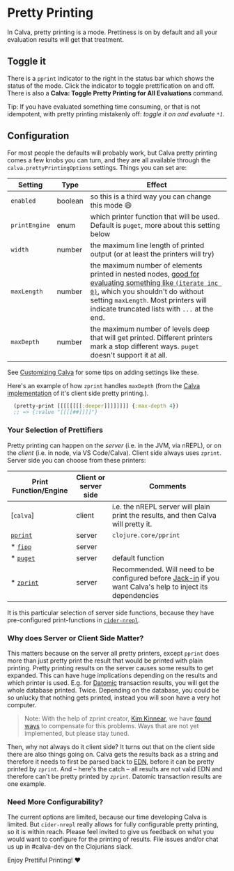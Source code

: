# Pretty Printing

In Calva, pretty printing is a mode. Prettiness is on by default and all your evaluation results will get that treatment.

## Toggle it

There is a `pprint` indicator to the right in the status bar which shows the status of the mode. Click the indicator to toggle prettification on and off. There is also a **Calva: Toggle Pretty Printing for All Evaluations** command.

Tip: If you have evaluated something time consuming, or that is not idempotent, with pretty printing mistakenly off: _toggle it on and evaluate `*1`._

## Configuration

For most people the defaults will probably work, but Calva pretty printing comes a few knobs you can turn, and they are all available through the `calva.prettyPrintingOptions` settings. Things you can set are:

Setting          | Type    | Effect
-------          | ----    | ------
`enabled`        | boolean | so this is a third way you can change this mode 😄
`printEngine`    | enum    | which printer function that will be used. Default is `puget`, more about this setting below
`width`          | number  | the maximum line length of printed output (or at least the printers will try)
`maxLength`      | number  | the maximum number of elements printed in nested nodes, [good for evaluating something like `(iterate inc 0)`](https://clojuredocs.org/clojure.core/*print-length*#example-542692cac026201cdc326b12), which you shouldn't do without setting `maxLength`. Most printers will indicate truncated lists with `...` at the end.
`maxDepth`       | number  | the maximum number of levels deep that will get printed. Different printers mark a stop different ways. `puget` doesn't support it at all.

See [Customizing Calva](customizing.md) for some tips on adding settings like these.

Here's an example of how `zprint` handles `maxDepth` (from the [Calva implementation](https://github.com/BetterThanTomorrow/calva/blob/dev/src/cljs-lib/src/calva/pprint/printer.cljs) of it's client side pretty printing.).

```clojure
  (pretty-print [[[[[[[[:deeper]]]]]]]] {:max-depth 4})
  ;; => {:value "[[[[##]]]]"}
```

### Your Selection of Prettifiers

Pretty printing can happen on the _server_ (i.e. in the JVM, via nREPL), or on the _client_ (i.e. in node, via VS Code/Calva). Client side always uses `zprint`. Server side you can choose from these printers:

Print Function/Engine | Client or server side | Comments
--------------------- | --------------------- | --------
[`calva`]             | client                | i.e. the nREPL server will plain print the results, and then Calva will pretty it.
[`pprint`](https://clojure.github.io/clojure/clojure.pprint-api.html) | server | `clojure.core/pprint`
* [`fipp`](https://github.com/brandonbloom/fipp) | server |
* [`puget`](https://github.com/greglook/puget) | server | default function
* [`zprint`](https://github.com/kkinnear/zprint) | server | Recommended. Will need to be configured before [Jack-in](connect.md) if you want Calva's help to inject its dependencies

It is this particular selection of server side functions, because they have pre-configured print-functions in [`cider-nrepl`](https://docs.cider.mx/cider-nrepl/).

### Why does Server or Client Side Matter?

This matters because on the server all pretty printers, except `pprint` does more than just pretty print the result that would be printed with plain printing. Pretty printing results on the server causes some results to get expanded. This can have huge implications depending on the results and which printer is used. E.g. for [Datomic](https://www.datomic.com) transaction results, you will get the whole database printed. Twice. Depending on the database, you could be so unlucky that nothing gets printed, instead you will soon have a very hot computer.

> Note: With the help of zprint creator, [Kim Kinnear](https://github.com/kkinnear), we have [found ways](https://github.com/kkinnear/zprint/issues/111) to compensate for this problems. Ways that are not yet implemented, but please stay tuned.

Then, why not always do it client side? It turns out that on the client side there are also things going on. Calva gets the results back as a string and therefore it needs to first be parsed back to [EDN](https://github.com/edn-format/edn), before it can be pretty printed by `zprint`. And – here's the catch – all results are not valid EDN and therefore can't be pretty printed by `zprint`. Datomic transaction results are one example.

### Need More Configurability?

The current options are limited, because our time developing Calva is limited. But `cider-nrepl` really allows for fully configurable pretty printing, so it is within reach. Please feel invited to give us feedback on what you would want to configure for the printing of results. File issues and/or chat us up in #calva-dev on the Clojurians slack.

Enjoy Prettiful Printing! ❤️
